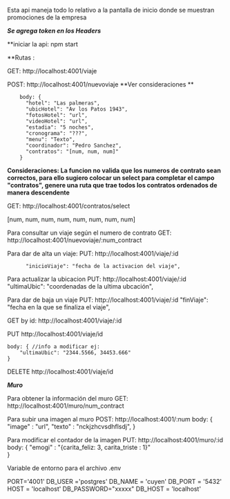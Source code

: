 Esta api maneja todo lo relativo a la pantalla de inicio donde se muestran promociones de la empresa


***Se agrega token en los Headers***


**iniciar la api: npm start


**Rutas :


GET: http://localhost:4001/viaje


POST: http://localhost:4001/nuevoviaje   **Ver consideraciones **


        body: {  
          "hotel": "Las palmeras",
          "ubicHotel": "Av los Patos 1943",          
          "fotosHotel": "url",
          "videoHotel": "url",
          "estadia": "5 noches",
          "cronograma": "???",
          "menu": "Texto",
          "coordinador": "Pedro Sanchez",
          "contratos": "[num, num, num]"
        }
**Consideraciones: La funcion no valida que los numeros de contrato sean correctos, para ello sugiero colocar un select para completar el campo "contratos", genere una ruta que trae todos los contratos ordenados de manera descendente**

GET: http://localhost:4001/contratos/select

[num, num, num, num, num, num, num, num]


Para consultar un viaje según el numero de contrato
GET: http://localhost:4001/nuevoviaje/:num_contract


Para dar de alta un viaje:
PUT: http://localhost:4001/viaje/:id

          "inicioViaje": "fecha de la activacion del viaje",


Para actualizar la ubicacion
PUT: http://localhost:4001/viaje/:id
          "ultimaUbic": "coordenadas de la ultima ubcación",


Para dar de baja un viaje
PUT: http://localhost:4001/viaje/:id
          "finViaje": "fecha en la que se finaliza el viaje",


GET by id: http://localhost:4001/viaje/:id


PUT http://localhost:4001/viaje/id

    body: { //info a modificar ej:
        "ultimaUbic": "2344.5566, 34453.666"
    }

DELETE http://localhost:4001/viaje/id

***Muro***

Para obtener la información del muro
GET: http://localhost:4001/muro/num_contract


Para subir una imagen al muro
POST: http://localhost:4001/:num
  body:
      {
        "image" : "url",
        "texto" : "nckjzhcvsdhflsdj",
      }
    

Para modificar el contador de la imagen
PUT: http://localhost:4001/muro/:id
      body: {
              "emogi" : "{carita_feliz: 3, carita_triste : 1}"  
            }



Variable de entorno para el archivo .env


PORT='4001'
DB_USER ='postgres'
DB_NAME = 'cuyen'
DB_PORT = '5432'
HOST = 'localhost'
DB_PASSWORD="xxxxx"
DB_HOST = 'localhost'
